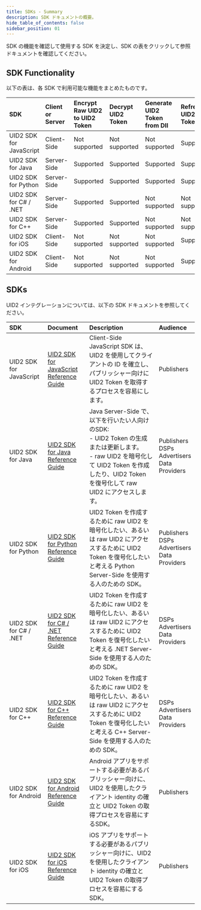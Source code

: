 ```yaml
---
title: SDKs - Summary
description: SDK ドキュメントの概要。
hide_table_of_contents: false
sidebar_position: 01
---
```


<!-- This guide includes the following information:
- [SDKs](#sdks)
- [SDK Functionality](#sdk-functionality)
# SDKs -->

SDK の機能を確認して使用する SDK を決定し、SDK の表をクリックして参照ドキュメントを確認してください。

## SDK Functionality

以下の表は、各 SDK で利用可能な機能をまとめたものです。

| SDK | Client or Server | Encrypt Raw UID2 to UID2 Token | Decrypt UID2 Token | Generate UID2 Token from DII | Refresh UID2 Token |
| :--- | :--- |  :--- | :--- | :--- | :--- |
|UID2 SDK for JavaScript | Client-Side| Not supported | Not supported | Not supported | Supported |
|UID2 SDK for Java | Server-Side | Supported | Supported | Supported | Supported |
|UID2 SDK for Python | Server-Side | Supported | Supported | Supported | Supported |
|UID2 SDK for C# / .NET | Server-Side | Supported | Supported | Not supported | Not supported |
|UID2 SDK for C++ | Server-Side | Supported | Supported | Not supported | Not supported |
|UID2 SDK for iOS | Client-Side| Not supported | Not supported | Not supported | Supported |
|UID2 SDK for Android | Client-Side | Not supported | Not supported | Not supported | Supported |

## SDKs

UID2 インテグレーションについては、以下の SDK ドキュメントを参照してください。

| SDK | Document | Description | Audience |
| :--- | :--- | :--- | :--- |
| UID2 SDK for JavaScript | [UID2 SDK for JavaScript Reference Guide](client-side-identity.md) | Client-Side JavaScript SDK は、UID2 を使用してクライアントの ID を確立し、パブリッシャー向けに UID2 Token を取得するプロセスを容易にします。 | Publishers |
| UID2 SDK for Java | [UID2 SDK for Java Reference Guide](uid2-sdk-ref-java.md) | Java Server-Side で、以下を行いたい人向けのSDK:<br/>- UID2 Token の生成または更新します。<br/>- raw UID2 を暗号化して UID2 Token を作成したり、UID2 Token を復号化して raw UID2 にアクセスします。 | Publishers<br/>DSPs<br/>Advertisers<br/>Data Providers |
| UID2 SDK for Python | [UID2 SDK for Python Reference Guide](uid2-sdk-ref-python.md) | UID2 Token を作成するために raw UID2 を暗号化したい、あるいは raw UID2 にアクセスするために UID2 Token を復号化したいと考える Python Server-Side を使用する人のための SDK。 | Publishers<br/>DSPs<br/>Advertisers<br/>Data Providers |
| UID2 SDK for C# / .NET | [UID2 SDK for C# / .NET Reference Guide](uid2-sdk-ref-csharp-dotnet.md) | UID2 Token を作成するために raw UID2 を暗号化したい、あるいは raw UID2 にアクセスするために UID2 Token を復号化したいと考える .NET Server-Side を使用する人のための SDK。 |DSPs<br/>Advertisers<br/>Data Providers |
| UID2 SDK for C++ | [UID2 SDK for C++ Reference Guide](uid2-sdk-ref-cplusplus.md) | UID2 Token を作成するために raw UID2 を暗号化したい、あるいは raw UID2 にアクセスするために UID2 Token を復号化したいと考える C++ Server-Side を使用する人のための SDK。 | DSPs<br/>Advertisers<br/>Data Providers |
| UID2 SDK for Android | [UID2 SDK for Android Reference Guide](uid2-sdk-ref-android.md) | Android アプリをサポートする必要があるパブリッシャー向けに、UID2 を使用したクライアント identity の確立と UID2 Token の取得プロセスを容易にするSDK。 | Publishers |
| UID2 SDK for iOS | [UID2 SDK for iOS Reference Guide](uid2-sdk-ref-ios.md) | iOS アプリをサポートする必要があるパブリッシャー向けに、UID2 を使用したクライアント identity の確立と UID2 Token の取得プロセスを容易にするSDK。 | Publishers |
